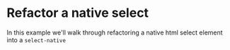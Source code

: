 # Refactor a native select

In this example we'll walk through refactoring a native html select element into a `select-native`